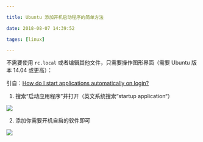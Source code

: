 ```yaml
---

title: Ubuntu 添加开机启动程序的简单方法

date: 2018-08-07 14:39:52

tages: [linux]

---
```


不需要使用 `rc.local` 或者编辑其他文件，只需要操作图形界面（需要 Ubuntu 版本 14.04 或更高）：

引自：[How do I start applications automatically on login?](https://askubuntu.com/a/48327/857429)

1. 搜索“启动应用程序”并打开（英文系统搜索“startup application“）

![](http://qiniu1.letow.top/2018-08-07%2014-30-48%E5%B1%8F%E5%B9%95%E6%88%AA%E5%9B%BE.png)

2. 添加你需要开机自启的软件即可

![](http://qiniu1.letow.top/2018-08-07%2014-30-57%E5%B1%8F%E5%B9%95%E6%88%AA%E5%9B%BE.png)


